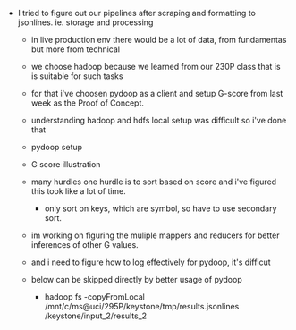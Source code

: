 - I tried to figure out our pipelines after scraping and formatting to jsonlines.
    ie. storage and processing
    - in live production env there would be a lot of data, from fundamentas but more from  technical
    - we choose hadoop because we learned from our 230P class that is is suitable for such tasks
    - for that i've choosen pydoop as a client and setup G-score from  last week as the Proof of Concept.

    - understanding hadoop and hdfs local setup was difficult so i've done that
    - pydoop setup
    - G score illustration

    - many hurdles one hurdle is to sort based on score and i've figured this took like a lot of time.
        - only sort on keys, which are symbol, so have to use secondary sort.

    - im working on figuring the muliple mappers and reducers for better inferences of other G values.
    - and i need to figure how to log effectively for pydoop, it's difficut
    - below can be skipped directly by better usage of pydoop
        - hadoop fs -copyFromLocal /mnt/c/ms@uci/295P/keystone/tmp/results.jsonlines /keystone/input_2/results_2